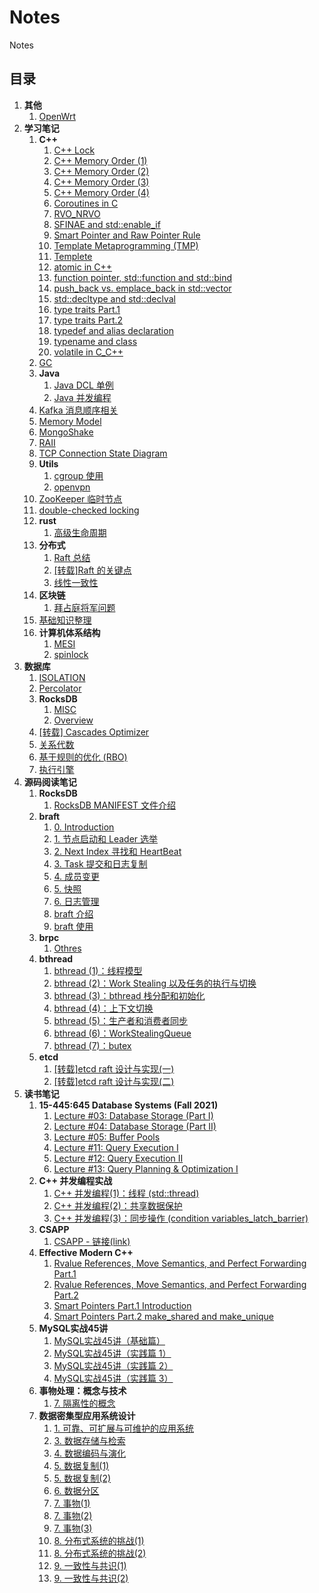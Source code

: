 # Notes
Notes

## 目录
1. **其他**
    1. [OpenWrt](./其他/OpenWrt.md)
1. **学习笔记**
    1. **C++**
        1. [C++ Lock](./学习笔记/C++/C++%20Lock.md)
        1. [C++ Memory Order (1)](./学习笔记/C++/C++%20Memory%20Order%20(1).md)
        1. [C++ Memory Order (2)](./学习笔记/C++/C++%20Memory%20Order%20(2).md)
        1. [C++ Memory Order (3)](./学习笔记/C++/C++%20Memory%20Order%20(3).md)
        1. [C++ Memory Order (4)](./学习笔记/C++/C++%20Memory%20Order%20(4).md)
        1. [Coroutines in C](./学习笔记/C++/Coroutines%20in%20C.md)
        1. [RVO_NRVO](./学习笔记/C++/RVO_NRVO.md)
        1. [SFINAE and std::enable_if](./学习笔记/C++/SFINAE%20and%20std::enable_if.md)
        1. [Smart Pointer and Raw Pointer Rule](./学习笔记/C++/Smart%20Pointer%20and%20Raw%20Pointer%20Rule.md)
        1. [Template Metaprogramming (TMP)](./学习笔记/C++/Template%20Metaprogramming%20(TMP).md)
        1. [Templete](./学习笔记/C++/Templete.md)
        1. [atomic in C++](./学习笔记/C++/atomic%20in%20C++.md)
        1. [function pointer, std::function and std::bind](./学习笔记/C++/function%20pointer,%20std::function%20and%20std::bind.md)
        1. [push_back vs. emplace_back in std::vector](./学习笔记/C++/push_back%20vs.%20emplace_back%20in%20std::vector.md)
        1. [std::decltype and std::declval](./学习笔记/C++/std::decltype%20and%20std::declval.md)
        1. [type traits Part.1](./学习笔记/C++/type%20traits%20Part.1.md)
        1. [type traits Part.2](./学习笔记/C++/type%20traits%20Part.2.md)
        1. [typedef and alias declaration](./学习笔记/C++/typedef%20and%20alias%20declaration.md)
        1. [typename and class](./学习笔记/C++/typename%20and%20class.md)
        1. [volatile in C_C++](./学习笔记/C++/volatile%20in%20C_C++.md)
    1. [GC](./学习笔记/GC.md)
    1. **Java**
        1. [Java DCL 单例](./学习笔记/Java/Java%20DCL%20单例.md)
        1. [Java 并发编程](./学习笔记/Java/Java%20并发编程.md)
    1. [Kafka 消息顺序相关](./学习笔记/Kafka%20消息顺序相关.md)
    1. [Memory Model](./学习笔记/Memory%20Model.md)
    1. [MongoShake](./学习笔记/MongoShake.md)
    1. [RAII](./学习笔记/RAII.md)
    1. [TCP Connection State Diagram](./学习笔记/TCP%20Connection%20State%20Diagram.md)
    1. **Utils**
        1. [cgroup 使用](./学习笔记/Utils/cgroup%20使用.md)
        1. [openvpn](./学习笔记/Utils/openvpn.md)
    1. [ZooKeeper 临时节点](./学习笔记/ZooKeeper%20临时节点.md)
    1. [double-checked locking](./学习笔记/double-checked%20locking.md)
    1. **rust**
        1. [高级生命周期](./学习笔记/rust/高级生命周期.md)
    1. **分布式**
        1. [Raft 总结](./学习笔记/分布式/Raft%20总结.md)
        1. [[转载]Raft 的关键点](./学习笔记/分布式/[转载]Raft%20的关键点.md)
        1. [线性一致性](./学习笔记/分布式/线性一致性.md)
    1. **区块链**
        1. [拜占庭将军问题](./学习笔记/区块链/拜占庭将军问题.md)
    1. [基础知识整理](./学习笔记/基础知识整理.md)
    1. **计算机体系结构**
        1. [MESI](./学习笔记/计算机体系结构/MESI.md)
        1. [spinlock](./学习笔记/计算机体系结构/spinlock.md)
1. **数据库**
    1. [ISOLATION](./数据库/ISOLATION.md)
    1. [Percolator](./数据库/Percolator.md)
    1. **RocksDB**
        1. [MISC](./数据库/RocksDB/MISC.md)
        1. [Overview](./数据库/RocksDB/Overview.md)
    1. [[转载] Cascades Optimizer](./数据库/[转载]%20Cascades%20Optimizer.md)
    1. [关系代数](./数据库/关系代数.md)
    1. [基于规则的优化 (RBO)](./数据库/基于规则的优化%20(RBO).md)
    1. [执行引擎](./数据库/执行引擎.md)
1. **源码阅读笔记**
    1. **RocksDB**
        1. [RocksDB MANIFEST 文件介绍](./源码阅读笔记/RocksDB/RocksDB%20MANIFEST%20文件介绍.md)
    1. **braft**
        1. [0. Introduction](./源码阅读笔记/braft/0.%20Introduction.md)
        1. [1. 节点启动和 Leader 选举](./源码阅读笔记/braft/1.%20节点启动和%20Leader%20选举.md)
        1. [2. Next Index 寻找和 HeartBeat](./源码阅读笔记/braft/2.%20Next%20Index%20寻找和%20HeartBeat.md)
        1. [3. Task 提交和日志复制](./源码阅读笔记/braft/3.%20Task%20提交和日志复制.md)
        1. [4. 成员变更](./源码阅读笔记/braft/4.%20成员变更.md)
        1. [5. 快照](./源码阅读笔记/braft/5.%20快照.md)
        1. [6. 日志管理](./源码阅读笔记/braft/6.%20日志管理.md)
        1. [braft 介绍](./源码阅读笔记/braft/braft%20介绍.md)
        1. [braft 使用](./源码阅读笔记/braft/braft%20使用.md)
    1. **brpc**
        1. [Othres](./源码阅读笔记/brpc/Othres.md)
    1. **bthread**
        1. [bthread (1)：线程模型](./源码阅读笔记/bthread/bthread%20(1)：线程模型.md)
        1. [bthread (2)：Work Stealing 以及任务的执行与切换](./源码阅读笔记/bthread/bthread%20(2)：Work%20Stealing%20以及任务的执行与切换.md)
        1. [bthread (3)：bthread 栈分配和初始化](./源码阅读笔记/bthread/bthread%20(3)：bthread%20栈分配和初始化.md)
        1. [bthread (4)：上下文切换](./源码阅读笔记/bthread/bthread%20(4)：上下文切换.md)
        1. [bthread (5)：生产者和消费者同步](./源码阅读笔记/bthread/bthread%20(5)：生产者和消费者同步.md)
        1. [bthread (6)：WorkStealingQueue](./源码阅读笔记/bthread/bthread%20(6)：WorkStealingQueue.md)
        1. [bthread (7)：butex](./源码阅读笔记/bthread/bthread%20(7)：butex.md)
    1. **etcd**
        1. [[转载]etcd raft 设计与实现(一)](./源码阅读笔记/etcd/[转载]etcd%20raft%20设计与实现(一).md)
        1. [[转载]etcd raft 设计与实现(二)](./源码阅读笔记/etcd/[转载]etcd%20raft%20设计与实现(二).md)
1. **读书笔记**
    1. **15-445:645 Database Systems (Fall 2021)**
        1. [Lecture #03: Database Storage (Part I)](./读书笔记/15-445:645%20Database%20Systems%20(Fall%202021)/Lecture%20#03:%20Database%20Storage%20(Part%20I).md)
        1. [Lecture #04: Database Storage (Part II)](./读书笔记/15-445:645%20Database%20Systems%20(Fall%202021)/Lecture%20#04:%20Database%20Storage%20(Part%20II).md)
        1. [Lecture #05: Buffer Pools](./读书笔记/15-445:645%20Database%20Systems%20(Fall%202021)/Lecture%20#05:%20Buffer%20Pools.md)
        1. [Lecture #11: Query Execution I](./读书笔记/15-445:645%20Database%20Systems%20(Fall%202021)/Lecture%20#11:%20Query%20Execution%20I.md)
        1. [Lecture #12: Query Execution II](./读书笔记/15-445:645%20Database%20Systems%20(Fall%202021)/Lecture%20#12:%20Query%20Execution%20II.md)
        1. [Lecture #13: Query Planning & Optimization I](./读书笔记/15-445:645%20Database%20Systems%20(Fall%202021)/Lecture%20#13:%20Query%20Planning%20&%20Optimization%20I.md)
    1. **C++ 并发编程实战**
        1. [C++ 并发编程(1)：线程 (std::thread)](./读书笔记/C++%20并发编程实战/C++%20并发编程(1)：线程%20(std::thread).md)
        1. [C++ 并发编程(2)：共享数据保护](./读书笔记/C++%20并发编程实战/C++%20并发编程(2)：共享数据保护.md)
        1. [C++ 并发编程(3)：同步操作 (condition variables_latch_barrier)](./读书笔记/C++%20并发编程实战/C++%20并发编程(3)：同步操作%20(condition%20variables_latch_barrier).md)
    1. **CSAPP**
        1. [CSAPP - 链接(link)](./读书笔记/CSAPP/CSAPP%20-%20链接(link).md)
    1. **Effective Modern C++**
        1. [Rvalue References, Move Semantics, and Perfect Forwarding Part.1](./读书笔记/Effective%20Modern%20C++/Rvalue%20References,%20Move%20Semantics,%20and%20Perfect%20Forwarding%20Part.1.md)
        1. [Rvalue References, Move Semantics, and Perfect Forwarding Part.2](./读书笔记/Effective%20Modern%20C++/Rvalue%20References,%20Move%20Semantics,%20and%20Perfect%20Forwarding%20Part.2.md)
        1. [Smart Pointers Part.1 Introduction](./读书笔记/Effective%20Modern%20C++/Smart%20Pointers%20Part.1%20Introduction.md)
        1. [Smart Pointers Part.2 make_shared and make_unique](./读书笔记/Effective%20Modern%20C++/Smart%20Pointers%20Part.2%20make_shared%20and%20make_unique.md)
    1. **MySQL实战45讲**
        1. [MySQL实战45讲（基础篇）](./读书笔记/MySQL实战45讲/MySQL实战45讲（基础篇）.md)
        1. [MySQL实战45讲（实践篇 1）](./读书笔记/MySQL实战45讲/MySQL实战45讲（实践篇%201）.md)
        1. [MySQL实战45讲（实践篇 2）](./读书笔记/MySQL实战45讲/MySQL实战45讲（实践篇%202）.md)
        1. [MySQL实战45讲（实践篇 3）](./读书笔记/MySQL实战45讲/MySQL实战45讲（实践篇%203）.md)
    1. **事物处理：概念与技术**
        1. [7. 隔离性的概念](./读书笔记/事物处理：概念与技术/7.%20隔离性的概念.md)
    1. **数据密集型应用系统设计**
        1. [1. 可靠、可扩展与可维护的应用系统](./读书笔记/数据密集型应用系统设计/1.%20可靠、可扩展与可维护的应用系统.md)
        1. [3. 数据存储与检索](./读书笔记/数据密集型应用系统设计/3.%20数据存储与检索.md)
        1. [4. 数据编码与演化](./读书笔记/数据密集型应用系统设计/4.%20数据编码与演化.md)
        1. [5. 数据复制(1)](./读书笔记/数据密集型应用系统设计/5.%20数据复制(1).md)
        1. [5. 数据复制(2)](./读书笔记/数据密集型应用系统设计/5.%20数据复制(2).md)
        1. [6. 数据分区](./读书笔记/数据密集型应用系统设计/6.%20数据分区.md)
        1. [7. 事物(1)](./读书笔记/数据密集型应用系统设计/7.%20事物(1).md)
        1. [7. 事物(2)](./读书笔记/数据密集型应用系统设计/7.%20事物(2).md)
        1. [7. 事物(3)](./读书笔记/数据密集型应用系统设计/7.%20事物(3).md)
        1. [8. 分布式系统的挑战(1)](./读书笔记/数据密集型应用系统设计/8.%20分布式系统的挑战(1).md)
        1. [8. 分布式系统的挑战(2)](./读书笔记/数据密集型应用系统设计/8.%20分布式系统的挑战(2).md)
        1. [9. 一致性与共识(1)](./读书笔记/数据密集型应用系统设计/9.%20一致性与共识(1).md)
        1. [9. 一致性与共识(2)](./读书笔记/数据密集型应用系统设计/9.%20一致性与共识(2).md)

